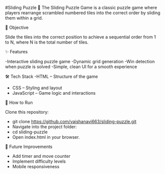 #Sliding Puzzle 🧩
The Sliding Puzzle Game is a classic puzzle game where players rearrange scrambled numbered tiles into the correct order by sliding them within a grid.

🎯 Objective

Slide the tiles into the correct position to achieve a sequential order from 1 to N, where N is the total number of tiles.

✨ Features

-Interactive sliding puzzle game
-Dynamic grid generation
-Win detection when puzzle is solved
-Simple, clean UI for a smooth experience

🛠️ Tech Stack
-HTML – Structure of the game
- CSS – Styling and layout
- JavaScript – Game logic and interactions

🚀 How to Run

Clone this repository:
- git clone https://github.com/vaishanavi663/sliding-puzzle.git
- Navigate into the project folder:
- cd sliding-puzzle
- Open index.html in your browser.


📌 Future Improvements
- Add timer and move counter
- Implement difficulty levels
- Mobile responsiveness
